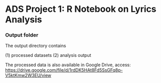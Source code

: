# ADS Project 1:  R Notebook on Lyrics Analysis

### Output folder

The output directory contains 

(1) processed datasets
(2) analysis output

The processed data is also available in Google Drive, access: https://drive.google.com/file/d/1rdDK5HAt8Fd5SsGFq8p-V5ktKmw2W3EU/view
